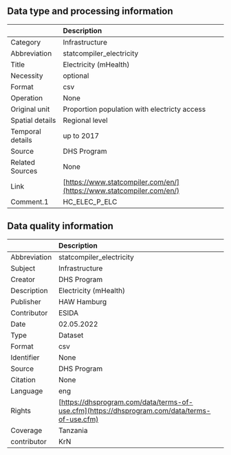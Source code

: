 ## Data type and processing information 

|                  | Description                                                          |
|:-----------------|:---------------------------------------------------------------------|
| Category         | Infrastructure                                                       |
| Abbreviation     | statcompiler_electricity                                             |
| Title            | Electricity (mHealth)                                                |
| Necessity        | optional                                                             |
| Format           | csv                                                                  |
| Operation        | None                                                                 |
| Original unit    | Proportion population with electricty access                         |
| Spatial details  | Regional level                                                       |
| Temporal details | up to 2017                                                           |
| Source           | DHS Program                                                          |
| Related Sources  | None                                                                 |
| Link             | [https://www.statcompiler.com/en/](https://www.statcompiler.com/en/) |
| Comment.1        | HC_ELEC_P_ELC                                                        |

## Data quality information 

|              | Description                                                                                  |
|:-------------|:---------------------------------------------------------------------------------------------|
| Abbreviation | statcompiler_electricity                                                                     |
| Subject      | Infrastructure                                                                               |
| Creator      | DHS Program                                                                                  |
| Description  | Electricity (mHealth)                                                                        |
| Publisher    | HAW Hamburg                                                                                  |
| Contributor  | ESIDA                                                                                        |
| Date         | 02.05.2022                                                                                   |
| Type         | Dataset                                                                                      |
| Format       | csv                                                                                          |
| Identifier   | None                                                                                         |
| Source       | DHS Program                                                                                  |
| Citation     | None                                                                                         |
| Language     | eng                                                                                          |
| Rights       | [https://dhsprogram.com/data/terms-of-use.cfm](https://dhsprogram.com/data/terms-of-use.cfm) |
| Coverage     | Tanzania                                                                                     |
| contributor  | KrN                                                                                          |